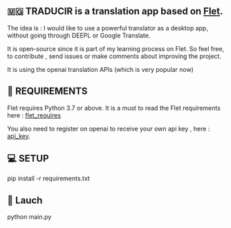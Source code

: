 ## 🇲🇬 TRADUCIR is a translation app based on [Flet](https://flet.dev/).

The idea is :  I would like to use a powerful translator as a desktop app, without going through DEEPL or Google Translate.

It is open-source since it is part of my learning process on Flet. 
So feel free, to contribute , send issues or make comments about improving the project.

It is using the openai translation APIs (which is very popular now)

## 🤖 REQUIREMENTS 

Flet requires Python 3.7 or above.
It is a must to read the Flet requirements here : [flet_requires](https://flet.dev/docs/guides/python/getting-started)

You also need to register on openai to receive your own api key , here : [api_key](https://platform.openai.com/account/api-keys).

## 💻 SETUP

pip install -r requirements.txt

## 🚀 Lauch

python main.py



